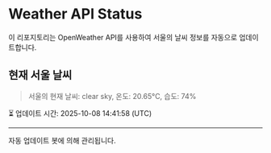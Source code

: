 
# Weather API Status

이 리포지토리는 OpenWeather API를 사용하여 서울의 날씨 정보를 자동으로 업데이트합니다.

## 현재 서울 날씨
> 서울의 현재 날씨: clear sky, 온도: 20.65°C, 습도: 74%

⏳ 업데이트 시간: 2025-10-08 14:41:58 (UTC)

---
자동 업데이트 봇에 의해 관리됩니다.
